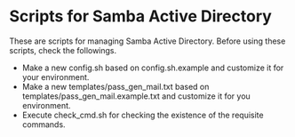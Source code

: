 # Scripts for Samba Active Directory

These are scripts for managing Samba Active Directory. Before using these scripts, check the followings.

- Make a new config.sh based on config.sh.example and customize it for your environment.
- Make a new templates/pass_gen_mail.txt based on templates/pass_gen_mail.example.txt and customize it for you environment.
- Execute check_cmd.sh for checking the existence of the requisite commands.
